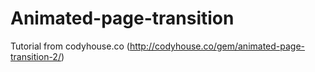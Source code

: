 # Animated-page-transition
Tutorial from codyhouse.co (http://codyhouse.co/gem/animated-page-transition-2/)
